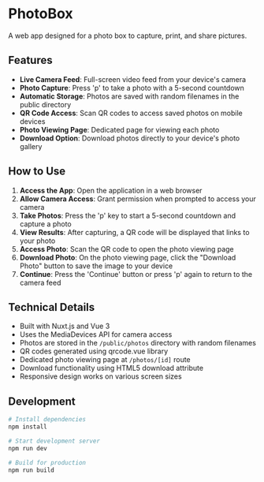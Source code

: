 # PhotoBox

A web app designed for a photo box to capture, print, and share pictures.

## Features

- **Live Camera Feed**: Full-screen video feed from your device's camera
- **Photo Capture**: Press 'p' to take a photo with a 5-second countdown
- **Automatic Storage**: Photos are saved with random filenames in the public directory
- **QR Code Access**: Scan QR codes to access saved photos on mobile devices
- **Photo Viewing Page**: Dedicated page for viewing each photo
- **Download Option**: Download photos directly to your device's photo gallery

## How to Use

1. **Access the App**: Open the application in a web browser
2. **Allow Camera Access**: Grant permission when prompted to access your camera
3. **Take Photos**: Press the 'p' key to start a 5-second countdown and capture a photo
4. **View Results**: After capturing, a QR code will be displayed that links to your photo
5. **Access Photo**: Scan the QR code to open the photo viewing page
6. **Download Photo**: On the photo viewing page, click the "Download Photo" button to save the image to your device
7. **Continue**: Press the 'Continue' button or press 'p' again to return to the camera feed

## Technical Details

- Built with Nuxt.js and Vue 3
- Uses the MediaDevices API for camera access
- Photos are stored in the `/public/photos` directory with random filenames
- QR codes generated using qrcode.vue library
- Dedicated photo viewing page at `/photos/[id]` route
- Download functionality using HTML5 download attribute
- Responsive design works on various screen sizes

## Development

```bash
# Install dependencies
npm install

# Start development server
npm run dev

# Build for production
npm run build
```

